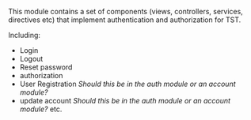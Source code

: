
This module contains a set of components (views, controllers, services, directives etc) that implement authentication and authorization for TST.

Including: 
 * Login 
 * Logout
 * Reset password
 * authorization
 * User Registration *Should this be in the auth module or an account module?*
 * update account *Should this be in the auth module or an account module?*
 etc.
